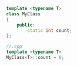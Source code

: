 
```cpp
template <typename T> 
class MyClass 
{ 
	public: 
		static int count; 
};
```

```cpp
//.cpp
template <typename T>
MyClass<T>::count = 0;
```
